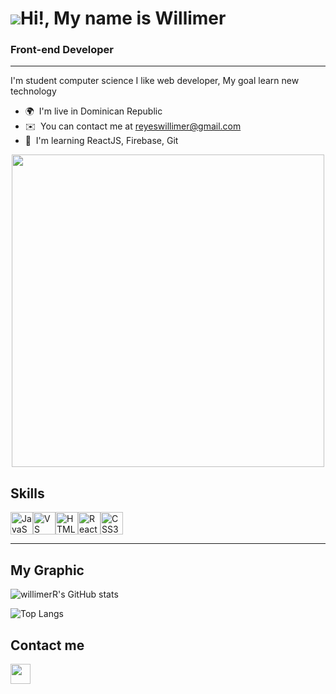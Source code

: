 


 ![](https://user-images.githubusercontent.com/18350557/176309783-0785949b-9127-417c-8b55-ab5a4333674e.gif)Hi!, My name is Willimer
================================================================================================================================

### Front-end Developer
-------------------

I'm student computer science I like web developer, My goal learn new technology

* 🌍  I'm live in Dominican Republic
* ✉️  You can contact me at [reyeswillimer@gmail.com](mailto:reyeswillimer@gmail.com)
* 🧠  I'm learning ReactJS, Firebase, Git

<div id="header" align="center">
  <img src="https://i.giphy.com/media/v1.Y2lkPTc5MGI3NjExd2llN3AwejY5MHpnNWltY2d0Nm1nYmhmYmdxbnQ1cjJybGd0YTVkdyZlcD12MV9pbnRlcm5hbF9naWZfYnlfaWQmY3Q9dHM/ZDTbix65Me1YDNLDF3/giphy.gif" width="500"/>
</div>

## Skills

<p align="left">
<a href="https://developer.mozilla.org/en-US/docs/Web/JavaScript" target="_blank" rel="noreferrer"><img src="https://raw.githubusercontent.com/danielcranney/readme-generator/main/public/icons/skills/javascript-colored.svg" width="36" height="36" alt="JavaScript" /></a><a href="https://code.visualstudio.com/" target="_blank" rel="noreferrer"><img src="https://raw.githubusercontent.com/danielcranney/readme-generator/main/public/icons/skills/visualstudiocode.svg" width="36" height="36" alt="VS Code"/></a><a href="https://developer.mozilla.org/en-US/docs/Glossary/HTML5" target="_blank" rel="noreferrer"><img src="https://raw.githubusercontent.com/danielcranney/readme-generator/main/public/icons/skills/html5-colored.svg" width="36" height="36" alt="HTML5" /></a><a href="https://reactjs.org/" target="_blank" rel="noreferrer"><img src="https://raw.githubusercontent.com/danielcranney/readme-generator/main/public/icons/skills/react-colored.svg" width="36" height="36" alt="React" /></a><a href="https://www.w3.org/TR/CSS/#css" target="_blank" rel="noreferrer"><img src="https://raw.githubusercontent.com/danielcranney/readme-generator/main/public/icons/skills/css3-colored.svg" width="36" height="36" alt="CSS3" /></a>
</p>

-------------------
## My Graphic

![willimerR's GitHub stats](https://github-readme-stats.vercel.app/api?username=willimerR&show_icons=true&theme=radical)

![Top Langs](https://github-readme-stats.vercel.app/api/top-langs/?username=willimerR&layout=compact)



## Contact me

<p align="left"> <a href="https://www.linkedin.com/in/willimer-reyes-3b4630327/" target="_blank" rel="noreferrer"> <picture> <source media="(prefers-color-scheme: dark)" srcset="https://raw.githubusercontent.com/danielcranney/readme-generator/main/public/icons/socials/linkedin-dark.svg" /> <source media="(prefers-color-scheme: light)" srcset="https://raw.githubusercontent.com/danielcranney/readme-generator/main/public/icons/socials/linkedin.svg" /> <img src="https://raw.githubusercontent.com/danielcranney/readme-generator/main/public/icons/socials/linkedin.svg" width="32" height="32" /> </picture> </a></p>

























<!--
**willimerR/willimerR** is a ✨ _special_ ✨ repository because its `README.md` (this file) appears on your GitHub profile.

Here are some ideas to get you started:

- 🔭 I’m currently working on ...
- 🌱 I’m currently learning ...
- 👯 I’m looking to collaborate on ...
- 🤔 I’m looking for help with ...
- 💬 Ask me about ...
- 📫 How to reach me: ...
- 😄 Pronouns: ...
- ⚡ Fun fact: ...
-->
